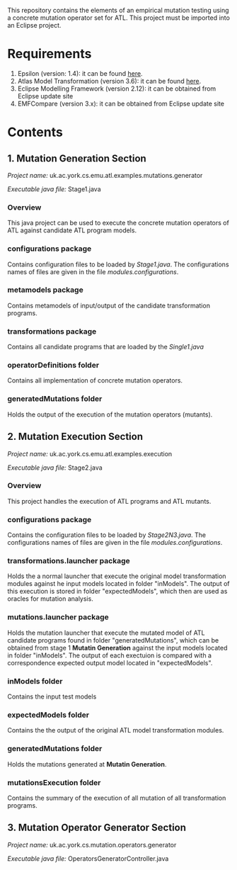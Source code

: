 This repository contains the elements of an empirical mutation testing using a concrete mutation operator set for ATL. This project must be imported into an Eclipse project.

# Requirements
1. Epsilon (version: 1.4): it can be found [here](https://eclipse.org/epsilon/download/).
2. Atlas Model Transformation (version 3.6): it can be found [here](http://www.eclipse.org/atl/downloads/).
3. Eclipse Modelling Framework (version 2.12): it can be obtained from Eclipse update site
4. EMFCompare (version 3.x): it can be obtained from Eclipse update site

# Contents
## 1. Mutation Generation Section
*Project name:* uk.ac.york.cs.emu.atl.examples.mutations.generator

*Executable java file:* Stage1.java

### Overview
This java project can be used to execute the concrete mutation operators of ATL against candidate ATL program models.

### configurations package
Contains configuration files to be loaded by *Stage1.java*. The configurations names of files are given in the file *modules.configurations*.

### metamodels package
Contains metamodels of input/output of the candidate transformation programs.

### transformations package
Contains all candidate programs that are loaded by the *Single1.java*

### operatorDefinitions folder
Contains all implementation of concrete mutation operators.

### generatedMutations folder
Holds the output of the execution of the mutation operators (mutants).

## 2. Mutation Execution Section
*Project name:* uk.ac.york.cs.emu.atl.examples.execution

*Executable java file:* Stage2.java

### Overview
This project handles the execution of ATL programs and ATL mutants.

### configurations package
Contains the configuration files to be loaded by *Stage2N3.java*. The configurations names of files are given in the file *modules.configurations*.

### transformations.launcher package
Holds the a normal launcher that execute the original model transformation modules against he input models located in folder "inModels". The output of this execution is stored in folder "expectedModels", which then are used as oracles for mutation analysis.

### mutations.launcher package
Holds the mutation launcher that execute the mutated model of ATL candidate programs found in folder "generatedMutations", which can be obtained from stage 1 **Mutatin Generation** against the input models located in folder "inModels". The output of each exectuion is compared with a correspondence expected output model located in "expectedModels".

### inModels folder
Contains the input test models

### expectedModels folder
Contains the the output of the original ATL model transformation modules.

### generatedMutations folder
Holds the mutations generated at **Mutatin Generation**.

### mutationsExecution folder
Contains the summary of the execution of all mutation of all transformation programs. 

## 3. Mutation Operator Generator Section
*Project name:* uk.ac.york.cs.mutation.operators.generator

*Executable java file:* OperatorsGeneratorController.java
